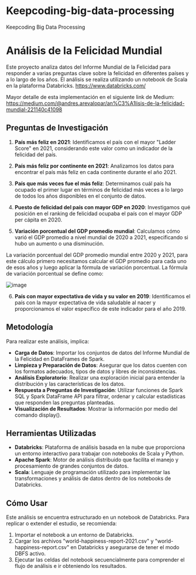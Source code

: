 # Keepcoding-big-data-processing
Keepcoding Big Data Processing 

# Análisis de la Felicidad Mundial

Este proyecto analiza datos del Informe Mundial de la Felicidad para responder a varias preguntas clave sobre la felicidad en diferentes países y a lo largo de los años. El análisis se realiza utilizando un notebook de Scala en la plataforma Databricks. https://www.databricks.com/

Mayor detalle de esta implementación en el siguiente link de Medium: 
https://medium.com/@andres.arevalopar/an%C3%A1lisis-de-la-felicidad-mundial-221140c41098

## Preguntas de Investigación

1. **País más feliz en 2021**: Identificamos el país con el mayor "Ladder Score" en 2021, considerando este valor como un indicador de la felicidad del país. 

2. **País más feliz por continente en 2021**: Analizamos los datos para encontrar el país más feliz en cada continente durante el año 2021.

3. **País que más veces fue el más feliz**: Determinamos cuál país ha ocupado el primer lugar en términos de felicidad más veces a lo largo de todos los años disponibles en el conjunto de datos.

4. **Puesto de felicidad del país con mayor GDP en 2020**: Investigamos qué posición en el ranking de felicidad ocupaba el país con el mayor GDP per cápita en 2020.

5. **Variación porcentual del GDP promedio mundial**: Calculamos cómo varió el GDP promedio a nivel mundial de 2020 a 2021, especificando si hubo un aumento o una disminución.

La variación porcentual del GDP promedio mundial entre 2020 y 2021, para este cálculo primero necesitamos calcular el GDP promedio para cada uno de esos años y luego aplicar la fórmula de variación porcentual. La fórmula de variación porcentual se define como:

![image](https://github.com/andresRah/Keepcoding-big-data-processing/assets/10521199/d1b6956e-5714-453b-a8da-dd3f76f2f339)

6. **País con mayor expectativa de vida y su valor en 2019**: Identificamos el país con la mayor expectativa de vida saludable al nacer y proporcionamos el valor específico de este indicador para el año 2019.

## Metodología

Para realizar este análisis, implica:

- **Carga de Datos**: Importar los conjuntos de datos del Informe Mundial de la Felicidad en DataFrames de Spark.
- **Limpieza y Preparación de Datos**: Asegurar que los datos cuenten con los formatos adecuados, tipos de datos y libres de inconsistencias.
- **Análisis Exploratorio**: Realizar una exploración inicial para entender la distribución y las características de los datos.
- **Respuesta a Preguntas de Investigación**: Utilizar funciones de Spark SQL y Spark DataFrame API para filtrar, ordenar y calcular estadísticas que responden las preguntas planteadas.
- **Visualización de Resultados**: Mostrar la información por medio del comando display().

## Herramientas Utilizadas

- **Databricks**: Plataforma de análisis basada en la nube que proporciona un entorno interactivo para trabajar con notebooks de Scala y Python.
- **Apache Spark**: Motor de análisis distribuido que facilita el manejo y procesamiento de grandes conjuntos de datos.
- **Scala**: Lenguaje de programación utilizado para implementar las transformaciones y análisis de datos dentro de los notebooks de Databricks.

## Cómo Usar

Este análisis se encuentra estructurado en un notebook de Databricks. Para replicar o extender el estudio, se recomienda:

1. Importar el notebook a un entorno de Databricks.
2. Cargar los archivos "world-happiness-report-2021.csv" y "world-happiness-report.csv" en Databricks y asegurarse de tener el modo DBFS activo.
3. Ejecutar las celdas del notebook secuencialmente para comprender el flujo de análisis e ir obteniendo los resultados.
